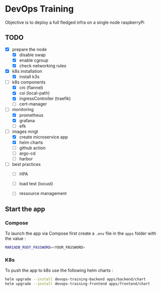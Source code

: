 # DevOps Training

Objective is to deploy a full fledged infra on a single node raspberryPi

## TODO

- [x] prepare the node
    - [x] disable swap
    - [x] enable cgroup
    - [x] check networking rules
- [x] k8s installation
    - [x] install k3s
- [ ] k8s components
    - [x] cni (flannel)
    - [x] csi (local-path)
    - [x] ingressController (traefik)
    - [ ] cert-manager
- [ ] monitoring
    - [x] prometheus
    - [x] grafana
    - [ ] efk
- [ ] images mngt
    - [x] create microservice app
    - [x] helm charts
    - [ ] github action
    - [ ] argo-cd
    - [ ] harbor
- [ ] best practices
    - [ ] HPA
    - [ ] load test (locust)
    - [ ] ressource management


## Start the app

### Compose

To launch the app via Compose first create a `.env` file in the `apps` folder with the value :

```sh
MARIADB_ROOT_PASSWORD=<YOUR_PASSWORD>
```

### K8s

To push the app to k8s use the following helm charts :

```sh
helm upgrade --install devops-training-backend apps/backend/chart
helm upgrade --install devops-training-frontend apps/frontend/chart
```